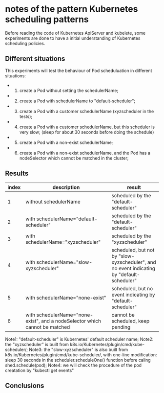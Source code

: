  # notes of the pattern Kubernetes scheduling patterns #
 Before reading the code of Kubernetes ApiServer and kubelete, some experiments are done to have a initial understanding
 of Kubernetes scheduling policies.
 
 ## Different situations ##
 
This experiments will test the behaviour of Pod scheduluation in different situations:

* 1. create a Pod without setting the schedulerName;
* 2. create a Pod with schedulerName to "default-scheduler";
* 3. create a Pod with a customer schedulerName (xyzscheduler in the tests);
* 4. create a Pod with a customer schedulerName, but this scheduler is very slow;
    (sleep for about 30 seconds before doing the schedule)
* 5. create a Pod with a non-exist schedulerName;
* 6. create a Pod with a non-exist schedulerName, and the Pod has a nodeSelector which cannot be matched in the cluster;


## Results ##
| index | description | result|
|-|-|-|
| 1 | without schedulerName | scheduled by the "default-scheduler" |
| 2 | with schedulerName="default-scheduler" | scheduled by the "default-scheduler" |
| 3 | with schedulerName="xyzscheduler" | scheduled by the "xyzscheduler" |
| 4 | with schedulerName="slow-xyzscheduler" | scheduled, but not by "slow-xyzscheduler", and no event indicating by "default-scheduler" |
| 5 | with schedulerName="none-exist" | scheduled, but no event indicating by "default-scheduler" |
| 6 | with schedulerName="none-exist", and a nodeSelector which cannot be matched | cannot be scheduled, keep pending |

Note1: "default-scheduler" is Kubernetes' default scheduler name;
Note2: the "xyzscheduler" is built from k8s.io/Kubernetes/plugin/cmd/kube-scheduler/;
Note3: the "slow-xyzscheduler" is also built from k8s.io/Kubernetes/plugin/cmd/kube-scheduler/, with one-line modification: sleep 30 seconds in the scheduler.scheduleOne() function before caling shed.schedule(pod);
Note4: we will check the procedure of the pod creatation by "kubectl get events"


## Conclusions ##


    
